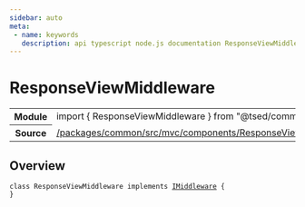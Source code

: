 ```yaml
---
sidebar: auto
meta:
 - name: keywords
   description: api typescript node.js documentation ResponseViewMiddleware decorator
---
```

# ResponseViewMiddleware <Badge text="Decorator" type="decorator"/>
<!-- Summary -->
<section class="symbol-info"><table class="is-full-width"><tbody><tr><th>Module</th><td><div class="lang-typescript"><span class="token keyword">import</span> { ResponseViewMiddleware }&nbsp;<span class="token keyword">from</span>&nbsp;<span class="token string">"@tsed/common"</span></div></td></tr><tr><th>Source</th><td><a href="https://github.com/Romakita/ts-express-decorators/blob/v4.31.4/packages/common/src/mvc/components/ResponseViewMiddleware.ts#L0-L0">/packages/common/src/mvc/components/ResponseViewMiddleware.ts</a></td></tr></tbody></table></section>

<!-- Overview -->
## Overview


<pre><code class="typescript-lang "><span class="token keyword">class</span> ResponseViewMiddleware <span class="token keyword">implements</span> <a href="/api/common/mvc/interfaces/IMiddleware.html"><span class="token">IMiddleware</span></a> <span class="token punctuation">{</span>
<span class="token punctuation">}</span></code></pre>